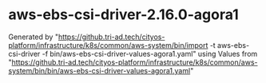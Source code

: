 # aws-ebs-csi-driver-2.16.0-agora1

Generated by "https://github.tri-ad.tech/cityos-platform/infrastructure/k8s/common/aws-system/bin/import -t aws-ebs-csi-driver -f bin/aws-ebs-csi-driver-values-agora1.yaml"
using Values from "https://github.tri-ad.tech/cityos-platform/infrastructure/k8s/common/aws-system/bin/bin/aws-ebs-csi-driver-values-agora1.yaml"

